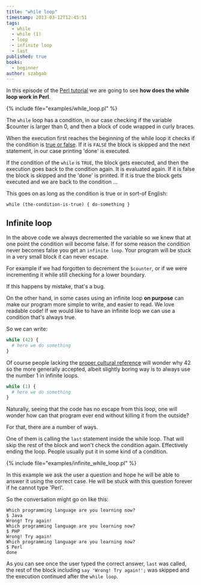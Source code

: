 ```yaml
---
title: "while loop"
timestamp: 2013-03-12T12:45:51
tags:
  - while
  - while (1)
  - loop
  - infinite loop
  - last
published: true
books:
  - beginner
author: szabgab
---
```



In this episode of the [Perl tutorial](/perl-tutorial) we are going to see **how does the while loop work in Perl**.


{% include file="examples/while_loop.pl" %}

The `while` loop has a condition, in our case checking if the variable $counter is larger than 0,
and then a block of code wrapped in curly braces.

When the execution first reaches the beginning of the while loop it checks if the condition is
[true or false](/boolean-values-in-perl).
If it is `FALSE` the block is skipped and the next statement, in our case printing 'done' is executed.

If the condition of the `while` is `TRUE`, the block gets executed, and then the execution goes back
to the condition again. It is evaluated again. If it is false the block is skipped and the 'done'
is printed. If it is true the block gets executed and we are back to the condition ...

This goes on as long as the condition is true or in sort-of English:

`while (the-condition-is-true) { do-something }`

## Infinite loop

In the above code we always decremented the variable so we knew that at one point the condition will become false.
If for some reason the condition never becomes false you get an `infinite loop`. Your program will be stuck in a
very small block it can never escape.

For example if we had forgotten to decrement the `$counter`, or if we were incrementing
it while still checking for a lower boundary.

If this happens by mistake, that's a bug.

On the other hand, in some cases using an infinite loop **on purpose** can make our program more simple to write, and
easier to read. We love readable code!
If we would like to have an infinite loop we can use a condition that's always true.

So we can write:

```perl
while (42) {
  # here we do something
}
```

Of course people lacking the
[proper cultural reference](http://en.wikipedia.org/wiki/Answer_to_Life,_the_Universe,_and_Everything#Answer_to_the_Ultimate_Question_of_Life.2C_the_Universe.2C_and_Everything_.2842.29)
will wonder why 42 so the more generally accepted, albeit slightly boring way is to always use the number 1 in infinite loops.

```perl
while (1) {
  # here we do something
}
```

Naturally, seeing that the code has no escape from this loop, one will wonder how can that program ever end without
killing it from the outside?

For that, there are a number of ways.

One of them is calling the `last` statement inside the while loop.
That will skip the rest of the block and won't check the condition again.
Effectively ending the loop. People usually put it in some kind of a condition.


{% include file="examples/infinite_while_loop.pl" %}

In this example we ask the user a question and hope he will be able to
answer it using the correct case. He will be stuck with this question
forever if he cannot type 'Perl'.

So the conversation might go on like this:

```
Which programming language are you learning now?
$ Java
Wrong! Try again!
Which programming language are you learning now?
$ PHP
Wrong! Try again!
Which programming language are you learning now?
$ Perl
done
```

As you can see once the user typed the correct answer, `last` was called, the rest of the block
including `say 'Wrong! Try again!';` was skipped and the execution continued after the
`while loop`.


